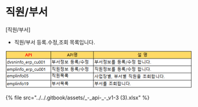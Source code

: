 # 직원/부서

 \[직원/부서\]

 - 직원/부서 등록.수정,조회 목록입니다.

![\[&#xADF8;&#xB9BC;1\] &#xC9C1;&#xC6D0;/&#xBD80;&#xC11C; &#xB4F1;&#xB85D;, &#xC218;&#xC815;, &#xC870;&#xD68C;](../../.gitbook/assets/image%20%28134%29.png)

{% file src="../../.gitbook/assets/\_-\_api-\_-\_v1-3 \(3\).xlsx" %}

